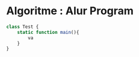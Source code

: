 # Algoritme : Alur Program


```javascript
class Test {
    static function main(){
        va
    }
}
```